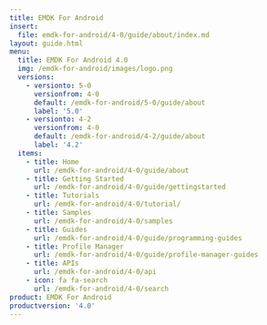 ```yaml
---
title: EMDK For Android
insert:
  file: emdk-for-android/4-0/guide/about/index.md
layout: guide.html
menu:
  title: EMDK For Android 4.0
  img: /emdk-for-android/images/logo.png
  versions:
    - versionto: 5-0
      versionfrom: 4-0
      default: /emdk-for-android/5-0/guide/about
      label: '5.0'
    - versionto: 4-2
      versionfrom: 4-0
      default: /emdk-for-android/4-2/guide/about
      label: '4.2'
  items:
    - title: Home
      url: /emdk-for-android/4-0/guide/about
    - title: Getting Started
      url: /emdk-for-android/4-0/guide/gettingstarted
    - title: Tutorials
      url: /emdk-for-android/4-0/tutorial/
    - title: Samples
      url: /emdk-for-android/4-0/samples
    - title: Guides
      url: /emdk-for-android/4-0/guide/programming-guides
    - title: Profile Manager
      url: /emdk-for-android/4-0/guide/profile-manager-guides
    - title: APIs
      url: /emdk-for-android/4-0/api
    - icon: fa fa-search
      url: /emdk-for-android/4-0/search
product: EMDK For Android
productversion: '4.0'
---
```














